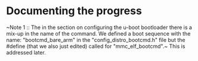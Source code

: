 # Documenting the progress
~Note 1 :: The in the section on configuring the u-boot bootloader there is a mix-up in the name of the command. We defined a boot sequence with the name: "bootcmd_bare_arm" in the "config_distro_bootcmd.h" file but the #define (that we also just edited) called for "mmc_elf_bootcmd".~ 
 This is addressed later.

